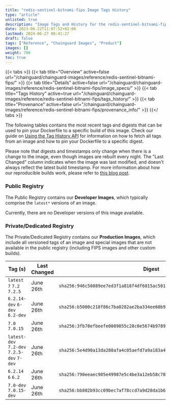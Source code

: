 ```yaml
---
title: "redis-sentinel-bitnami-fips Image Tags History"
type: "article"
unlisted: true
description: "Image Tags and History for the redis-sentinel-bitnami-fips Chainguard Image"
date: 2023-06-22T11:07:52+02:00
lastmod: 2024-06-27 00:41:27
draft: false
tags: ["Reference", "Chainguard Images", "Product"]
images: []
weight: 700
toc: true
---
```


{{< tabs >}}
{{< tab title="Overview" active=false url="/chainguard/chainguard-images/reference/redis-sentinel-bitnami-fips/" >}}
{{< tab title="Details" active=false url="/chainguard/chainguard-images/reference/redis-sentinel-bitnami-fips/image_specs/" >}}
{{< tab title="Tags History" active=true url="/chainguard/chainguard-images/reference/redis-sentinel-bitnami-fips/tags_history/" >}}
{{< tab title="Provenance" active=false url="/chainguard/chainguard-images/reference/redis-sentinel-bitnami-fips/provenance_info/" >}}
{{</ tabs >}}

The following tables contains the most recent tags and digests that can be used to pin your Dockerfile to a specific build of this image. Check our guide on [Using the Tag History API](/chainguard/chainguard-images/using-the-tag-history-api/) for information on how to fetch all tags from an image and how to pin your Dockerfile to a specific digest.

Please note that digests and timestamps only change when there is a change to the image, even though images are rebuilt every night. The "Last Changed" column indicates when the image was last modified, and doesn't always reflect the latest build timestamp. For more information about how our reproducible builds work, please refer to [this blog post](https://www.chainguard.dev/unchained/reproducing-chainguards-reproducible-image-builds).

### Public Registry
The Public Registry contains our **Developer Images**, which typically comprise the `latest*` versions of an image.

Currently, there are no Developer versions of this image available.

### Private/Dedicated Registry
The Private/Dedicated Registry contains our **Production Images**, which include all versioned tags of an image and special images that are not available in the public registry (including FIPS images and other custom builds).

| Tag (s)                                     | Last Changed | Digest                                                                    |
|---------------------------------------------|--------------|---------------------------------------------------------------------------|
|  `latest` `7` `7.2` `7.2.5`                 | June 26th    | `sha256:946c50889ee7ed3f1a818f4df6015ac50153a8737cf8a5b2da1f9d02279ef4de` |
|  `6.2.14-dev` `6-dev` `6.2-dev`             | June 26th    | `sha256:b5000c218f86c7ba0282ae2ba334ee60b9a1b84fbaa469918d01441925a24c14` |
|  `7.0` `7.0.15`                             | June 26th    | `sha256:3fb78efbeefe0009055c28c0e5674b9789618927f355e6a3f7ae13d3c0b7bd63` |
|  `latest-dev` `7.2-dev` `7.2.5-dev` `7-dev` | June 26th    | `sha256:5e4d90a13da280afa4c05aefd7a9a183a485f5a457f5a7b5254d4937e7ed13dd` |
|  `6.2.14` `6` `6.2`                         | June 26th    | `sha256:790eeaec905e49987e5c4be3a12eb58c78950874dfc2a7d1400bd01b27487d3d` |
|  `7.0-dev` `7.0.15-dev`                     | June 26th    | `sha256:bb802b93cc09bec7af78ccd7a9d28da1b6a866b384defde13ab960b37c4d768d` |

